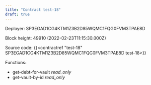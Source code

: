 ```yaml
---
title: "Contract test-18"
draft: true
---
```

Deployer: SP3EGAD1CG4KTM1Z3B2D85WQMC1FQG0FVM3TPAE8D


 



Block height: 49910 (2022-02-23T11:15:30.000Z)

Source code: {{<contractref "test-18" SP3EGAD1CG4KTM1Z3B2D85WQMC1FQG0FVM3TPAE8D test-18>}}

Functions:

* get-debt-for-vault _read_only_
* get-vault-by-id _read_only_
